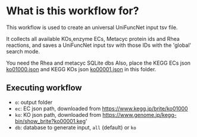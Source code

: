 # What is this workflow for?

This workflow is used to create an universal UniFuncNet input tsv file.

It collects all available KOs,enzyme ECs, Metacyc protein ids and Rhea reactions, and saves a UniFuncNet input tsv with
those IDs with the 'global' search mode.

You need the Rhea and metacyc SQLite dbs
Also, place the KEGG ECs json [ko01000.json](https://www.kegg.jp/brite/ko01000) and KEGG KOs
json [ko00001.json](https://www.genome.jp/kegg-bin/show_brite?ko00001.keg) in this folder.

## Executing workflow

- `o`: output folder
- `ec`: EC json path, downloaded from https://www.kegg.jp/brite/ko01000
- `ko`: KO json path, downloaded from https://www.genome.jp/kegg-bin/show_brite?ko00001.keg'
- `db`: database to generate input, `all` (default) or `ko`
